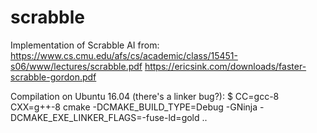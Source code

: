 scrabble
========

Implementation of Scrabble AI from:
    https://www.cs.cmu.edu/afs/cs/academic/class/15451-s06/www/lectures/scrabble.pdf
    https://ericsink.com/downloads/faster-scrabble-gordon.pdf


Compilation on Ubuntu 16.04 (there's a linker bug?):
    $ CC=gcc-8 CXX=g++-8 cmake -DCMAKE_BUILD_TYPE=Debug -GNinja -DCMAKE_EXE_LINKER_FLAGS=-fuse-ld=gold ..
